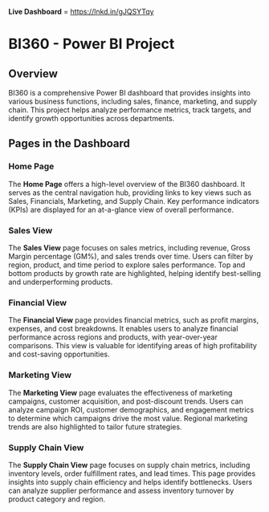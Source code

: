 **Live Dashboard** = https://lnkd.in/gJQSYTqy


# BI360 - Power BI Project

## Overview
BI360 is a comprehensive Power BI dashboard that provides insights into various business functions, including sales, finance, marketing, and supply chain. This project helps analyze performance metrics, track targets, and identify growth opportunities across departments.

## Pages in the Dashboard

### Home Page
The **Home Page** offers a high-level overview of the BI360 dashboard. It serves as the central navigation hub, providing links to key views such as Sales, Financials, Marketing, and Supply Chain. Key performance indicators (KPIs) are displayed for an at-a-glance view of overall performance.

### Sales View
The **Sales View** page focuses on sales metrics, including revenue, Gross Margin percentage (GM%), and sales trends over time. Users can filter by region, product, and time period to explore sales performance. Top and bottom products by growth rate are highlighted, helping identify best-selling and underperforming products.

### Financial View
The **Financial View** page provides financial metrics, such as profit margins, expenses, and cost breakdowns. It enables users to analyze financial performance across regions and products, with year-over-year comparisons. This view is valuable for identifying areas of high profitability and cost-saving opportunities.

### Marketing View
The **Marketing View** page evaluates the effectiveness of marketing campaigns, customer acquisition, and post-discount trends. Users can analyze campaign ROI, customer demographics, and engagement metrics to determine which campaigns drive the most value. Regional marketing trends are also highlighted to tailor future strategies.

### Supply Chain View
The **Supply Chain View** page focuses on supply chain metrics, including inventory levels, order fulfillment rates, and lead times. This page provides insights into supply chain efficiency and helps identify bottlenecks. Users can analyze supplier performance and assess inventory turnover by product category and region.

